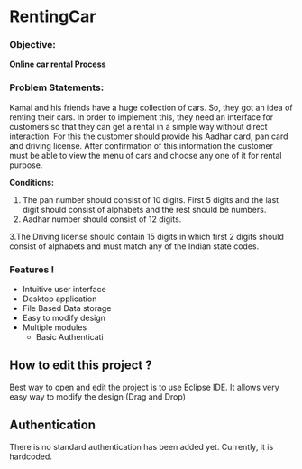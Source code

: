 # RentingCar

### Objective:
**Online car rental Process**

### Problem Statements:

Kamal and his friends have a huge collection of cars. So, they got an idea of renting their cars. In order to implement this, they need an interface for customers so that they can get a rental in a simple way without direct interaction. For this the customer should provide his Aadhar card, pan card and driving license. After confirmation of this information the customer must be able to view the menu of cars and choose any one of it for rental purpose. 

**Conditions:** 
1. The pan number should consist of 10 digits. First 5 digits and the last digit should consist of alphabets and the rest should be numbers. 
2. Aadhar number should consist of 12 digits. 

3.The Driving license should contain 15 digits in which first 2 digits should consist of alphabets and must match any of the Indian state codes.

### Features !
 - Intuitive user interface
 - Desktop application
 - File Based Data storage
 - Easy to modify design
 - Multiple modules
    - Basic Authenticati

## How to edit this project ?
Best way to open and edit the project is to use Eclipse IDE. It allows very easy way to modify the design (Drag and Drop)

## Authentication
There is no standard authentication has been added yet. Currently, it is hardcoded.


